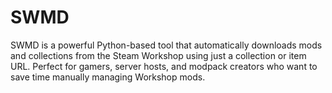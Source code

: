 # SWMD
SWMD is a powerful Python-based tool that automatically downloads mods and collections from the Steam Workshop using just a collection or item URL. Perfect for gamers, server hosts, and modpack creators who want to save time manually managing Workshop mods.

